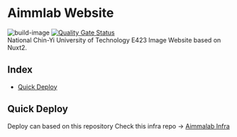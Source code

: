# Aimmlab Website
![build-image](https://github.com/YuQuang/AimmalabWebsite/actions/workflows/build-image.yml/badge.svg)
[![Quality Gate Status](https://sonar.aimmalab.com/api/project_badges/measure?project=AimmaWebsite&metric=alert_status&token=sqb_c4154cf264dbc54f8097d844b63a35aab920c3fc)](https://sonar.aimmalab.com/dashboard?id=AimmaWebsite)
<br>
National Chin-Yi University of Technology E423 Image Website based on Nuxt2.

## Index
- [Quick Deploy](#quick-deploy)

## Quick Deploy
Deploy can based on this repository
Check this infra repo -> [Aimmalab Infra](https://github.com/YuQuang/Aimmalab-Infra)